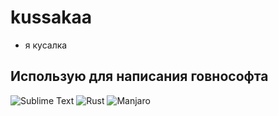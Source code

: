 # kussakaa
- я кусалка

## Использую для написания говнософта

![Sublime Text](https://img.shields.io/badge/sublime_text-%23575757.svg?style=for-the-badge&logo=sublime-text&logoColor=important)
![Rust](https://img.shields.io/badge/rust-%23000000.svg?style=for-the-badge&logo=rust&logoColor=white)
![Manjaro](https://img.shields.io/badge/Manjaro-35BF5C?style=for-the-badge&logo=Manjaro&logoColor=white)
